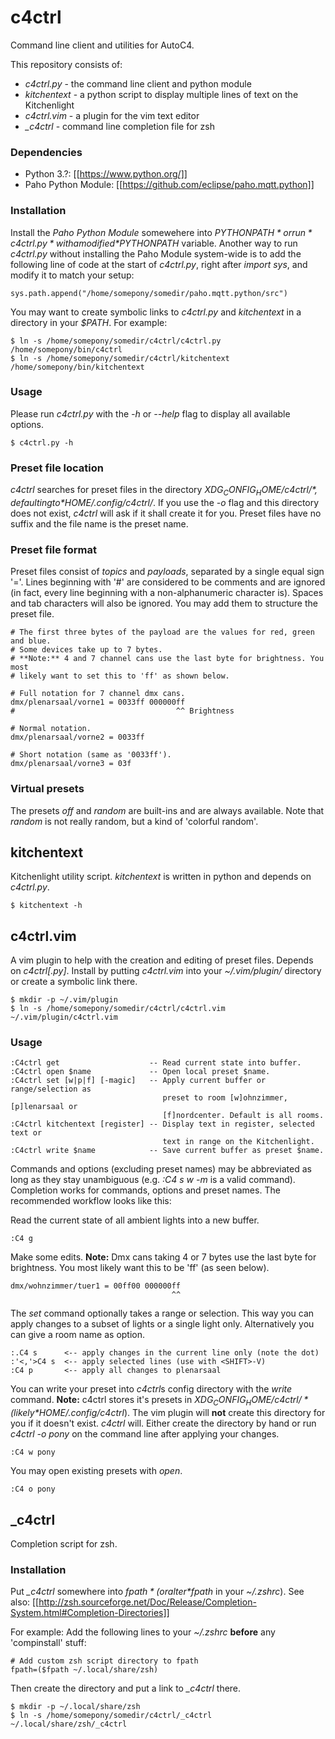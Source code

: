 # c4ctrl
Command line client and utilities for AutoC4.

This repository consists of:
* *c4ctrl.py* - the command line client and python module
* *kitchentext* - a python script to display multiple lines of text on the Kitchenlight
* *c4ctrl.vim* - a plugin for the vim text editor
* *_c4ctrl* - command line completion file for zsh

### Dependencies
* Python 3.?: [[https://www.python.org/]]
* Paho Python Module: [[https://github.com/eclipse/paho.mqtt.python]]

### Installation
Install the *Paho Python Module* somewehere into *$PYTHONPATH* or run
*c4ctrl.py* with a modified *$PYTHONPATH* variable. Another way to run
*c4ctrl.py* without installing the Paho Module system-wide is to add the
following line of code at the start of *c4ctrl.py*, right after
*import sys*, and modify it to match your setup:
```
sys.path.append("/home/somepony/somedir/paho.mqtt.python/src")
```

You may want to create symbolic links to *c4ctrl.py* and *kitchentext* in a
directory in your *$PATH*. For example:
```
$ ln -s /home/somepony/somedir/c4ctrl/c4ctrl.py /home/somepony/bin/c4ctrl
$ ln -s /home/somepony/somedir/c4ctrl/kitchentext /home/somepony/bin/kitchentext
```

### Usage
Please run *c4ctrl.py* with the *-h* or *--help* flag to display all available
options.
```
$ c4ctrl.py -h
```

### Preset file location
*c4ctrl* searches for preset files in the directory *$XDG_CONFIG_HOME/c4ctrl/*,
defaulting to *$HOME/.config/c4ctrl/*. If you use the *-o* flag and this
directory does not exist, *c4ctrl* will ask if it shall create it for you.
Preset files have no suffix and the file name is the preset name.

### Preset file format
Preset files consist of *topics* and *payloads*, separated by a single equal
sign '='. Lines beginning with '#' are considered to be comments and are
ignored (in fact, every line beginning with a non-alphanumeric character is).
Spaces and tab characters will also be ignored. You may add them to structure
the preset file.

```
# The first three bytes of the payload are the values for red, green and blue.
# Some devices take up to 7 bytes.
# **Note:** 4 and 7 channel cans use the last byte for brightness. You most
# likely want to set this to 'ff' as shown below.

# Full notation for 7 channel dmx cans.
dmx/plenarsaal/vorne1 = 0033ff 000000ff
#                                    ^^ Brightness

# Normal notation.
dmx/plenarsaal/vorne2 = 0033ff

# Short notation (same as '0033ff').
dmx/plenarsaal/vorne3 = 03f
```

### Virtual presets
The presets *off* and *random* are built-ins and are always available. Note that
*random* is not really random, but a kind of 'colorful random'.


## kitchentext
Kitchenlight utility script. *kitchentext* is written in python and depends on
*c4ctrl.py*.

```
$ kitchentext -h
```

## c4ctrl.vim
A vim plugin to help with the creation and editing of preset files. Depends on
*c4ctrl[.py]*. Install by putting *c4ctrl.vim* into your *~/.vim/plugin/*
directory or create a symbolic link there.
```
$ mkdir -p ~/.vim/plugin
$ ln -s /home/somepony/somedir/c4ctrl/c4ctrl.vim ~/.vim/plugin/c4ctrl.vim
```

### Usage
```
:C4ctrl get                    -- Read current state into buffer.
:C4ctrl open $name             -- Open local preset $name.
:C4ctrl set [w|p|f] [-magic]   -- Apply current buffer or range/selection as
                                  preset to room [w]ohnzimmer, [p]lenarsaal or
                                  [f]nordcenter. Default is all rooms.
:C4ctrl kitchentext [register] -- Display text in register, selected text or
                                  text in range on the Kitchenlight.
:C4ctrl write $name            -- Save current buffer as preset $name.
```

Commands and options (excluding preset names) may be abbreviated as long as
they stay unambiguous (e.g. *:C4 s w -m* is a valid command). Completion works
for commands, options and preset names. The recommended workflow looks like
this:

Read the current state of all ambient lights into a new buffer.
```
:C4 g
```

Make some edits. **Note:** Dmx cans taking 4 or 7 bytes use the last byte for
brightness. You most likely want this to be 'ff' (as seen below).
```
dmx/wohnzimmer/tuer1 = 00ff00 000000ff
                                    ^^
```

The *set* command optionally takes a range or selection. This way you can apply
changes to a subset of lights or a single light only. Alternatively you can
give a room name as option.
```
:.C4 s      <-- apply changes in the current line only (note the dot)
:'<,'>C4 s  <-- apply selected lines (use with <SHIFT>-V)
:C4 p       <-- apply all changes to plenarsaal
```

You can write your preset into *c4ctrl*s config directory with the *write*
command. **Note:** c4ctrl stores it's presets in *$XDG_CONFIG_HOME/c4ctrl/*
(likely *$HOME/.config/c4ctrl*). The vim plugin will **not** create this
directory for you if it doesn't exist. *c4ctrl* will. Either create the
directory by hand or run *c4ctrl -o pony* on the command line after applying
your changes.
```
:C4 w pony
```

You may open existing presets with *open*.
```
:C4 o pony
```

## _c4ctrl

Completion script for zsh.

### Installation

Put *_c4ctrl* somewhere into *$fpath* (or alter *$fpath* in your *~/.zshrc*).
See also: [[http://zsh.sourceforge.net/Doc/Release/Completion-System.html#Completion-Directories]]

For example:
Add the following lines to your *~/.zshrc* **before** any 'compinstall' stuff:
```
# Add custom zsh script directory to fpath
fpath=($fpath ~/.local/share/zsh)
```

Then create the directory and put a link to *_c4ctrl* there.
```
$ mkdir -p ~/.local/share/zsh
$ ln -s /home/somepony/somedir/c4ctrl/_c4ctrl ~/.local/share/zsh/_c4ctrl
```

